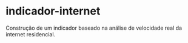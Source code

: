 # indicador-internet
Construção de um indicador baseado na análise de velocidade real da internet residencial.
